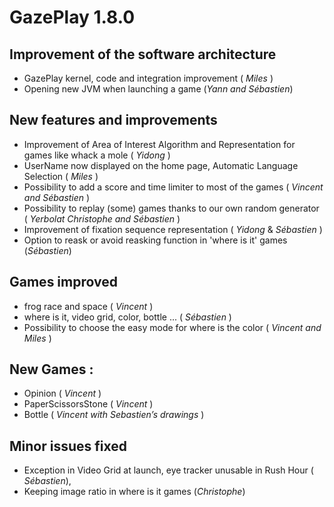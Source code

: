 # GazePlay 1.8.0

## Improvement of the software architecture
- GazePlay kernel, code and integration improvement ( _Miles_ )
- Opening new JVM when launching a game (_Yann and Sébastien_)

## New features and improvements
- Improvement of Area of Interest Algorithm and Representation for games like whack a mole ( _Yidong_ )
- UserName now displayed on the home page, Automatic Language Selection ( _Miles_ ) 
- Possibility to add a score and time limiter to most of the games ( _Vincent and Sébastien_ )
- Possibility to replay (some) games thanks to our own random generator ( _Yerbolat  Christophe and Sébastien_ )
- Improvement of fixation sequence representation ( _Yidong_ & _Sébastien_ )
- Option to reask or avoid reasking function in 'where is it' games (_Sébastien_)

## Games improved 
- frog race and space ( _Vincent_ )
- where is it, video grid, color, bottle ... ( _Sébastien_ )
- Possibility to choose the easy mode for where is the color ( _Vincent and Miles_ )

## New Games :
- Opinion ( _Vincent_ )
- PaperScissorsStone ( _Vincent_ )
- Bottle ( _Vincent with Sebastien’s drawings_ )
  
## Minor issues fixed 
- Exception in Video Grid at launch, eye tracker unusable in  Rush Hour  ( _Sébastien_),
- Keeping image ratio in where is it games  (_Christophe_)
